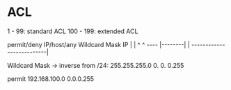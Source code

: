 # ACL

1 - 99: standard ACL
100 - 199: extended ACL

permit/deny IP/host/any Wildcard Mask IP
					\|      |             ^                     ^
					---- |--------|                         |
						   --------------------------|

Wildcard Mask -> inverse from 
/24: 255.255.255.0
		   0.    0.    0.255

permit 192.168.100.0 0.0.0.255